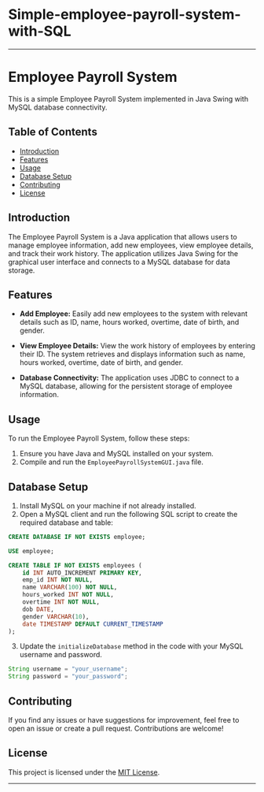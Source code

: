 # Simple-employee-payroll-system-with-SQL
---

# Employee Payroll System

This is a simple Employee Payroll System implemented in Java Swing with MySQL database connectivity.

## Table of Contents
- [Introduction](#introduction)
- [Features](#features)
- [Usage](#usage)
- [Database Setup](#database-setup)
- [Contributing](#contributing)
- [License](#license)

## Introduction

The Employee Payroll System is a Java application that allows users to manage employee information, add new employees, view employee details, and track their work history. The application utilizes Java Swing for the graphical user interface and connects to a MySQL database for data storage.

## Features

- **Add Employee:** Easily add new employees to the system with relevant details such as ID, name, hours worked, overtime, date of birth, and gender.

- **View Employee Details:** View the work history of employees by entering their ID. The system retrieves and displays information such as name, hours worked, overtime, date of birth, and gender.

- **Database Connectivity:** The application uses JDBC to connect to a MySQL database, allowing for the persistent storage of employee information.

## Usage

To run the Employee Payroll System, follow these steps:

1. Ensure you have Java and MySQL installed on your system.
2. Compile and run the `EmployeePayrollSystemGUI.java` file.

## Database Setup

1. Install MySQL on your machine if not already installed.
2. Open a MySQL client and run the following SQL script to create the required database and table:

```sql
CREATE DATABASE IF NOT EXISTS employee;

USE employee;

CREATE TABLE IF NOT EXISTS employees (
    id INT AUTO_INCREMENT PRIMARY KEY,
    emp_id INT NOT NULL,
    name VARCHAR(100) NOT NULL,
    hours_worked INT NOT NULL,
    overtime INT NOT NULL,
    dob DATE,
    gender VARCHAR(10),
    date TIMESTAMP DEFAULT CURRENT_TIMESTAMP
);
```

3. Update the `initializeDatabase` method in the code with your MySQL username and password.

```java
String username = "your_username";
String password = "your_password";
```

## Contributing

If you find any issues or have suggestions for improvement, feel free to open an issue or create a pull request. Contributions are welcome!

## License

This project is licensed under the [MIT License](LICENSE).

---
